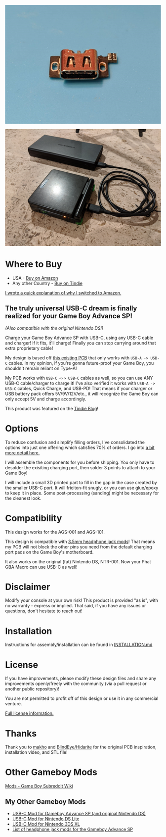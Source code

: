 [![PCB](https://github.com/rorosaurus/gba-sp-usb-c/blob/master/images/pcb-front.jpg)](https://www.tindie.com/products/20612/)

[![Final result](https://github.com/rorosaurus/gba-sp-usb-c/blob/master/images/completed-test.jpg)](https://www.tindie.com/products/20612/)

# Where to Buy

* USA - [Buy on Amazon](http://www.amazon.com/dp/B08L72TZWD)
* Any other Country - [Buy on Tindie](https://www.tindie.com/products/20612/)

[I wrote a quick explanation of why I switched to Amazon.](https://github.com/rorosaurus/gba-sp-usb-c/blob/master/why-sell-on-amazon.md)

## The truly universal USB-C dream is finally realized for your Game Boy Advance SP!

*(Also compatible with the original Nintendo DS!)*

Charge your Game Boy Advance SP with USB-C, using any USB-C cable and charger! If it fits, it'll charge! Finally you can stop carrying around that extra proprietary cable!

My design is based off [this existing PCB](https://oshpark.com/shared_projects/I6UOH6gb) that only works with ````USB-A -> USB-C```` cables. In my opinion, if you're gonna future-proof your Game Boy, you shouldn't remain reliant on Type-A!

My PCB works with ````USB-C <-> USB-C```` cables as well, so you can use ANY USB-C cable/charger to charge it! I've also verified it works with ````USB-A -> USB-C```` cables, Quick Charge, and USB-PD! That means if your charger or USB battery pack offers 5V/9V/12V/etc., it will recognize the Game Boy can only accept 5V and charge accordingly.

This product was featured on the [Tindie Blog](https://blog.tindie.com/2020/07/game-boy-advance-sp-usb-c-charging-port/)!

# Options

To reduce confusion and simplify filling orders, I've consolidated the options into just one offering which satisfies 70% of orders. I go into [a bit more detail here.](https://github.com/rorosaurus/gba-sp-usb-c/blob/master/why-sell-on-amazon.md)

I will assemble the components for you before shipping. You only have to desolder the exisiting charging port, then solder 3 points to attach to your Game Boy!

I will include a small 3D printed part to fill in the gap in the case created by the smaller USB-C port. It will friciton-fit snugly, or you can use glue/epoxy to keep it in place. Some post-processing (sanding) might be necessary for the cleanest look.

# Compatibility

This design works for the AGS-001 and AGS-101.

This design is compatible with [3.5mm headphone jack mods](https://github.com/rorosaurus/gba-sp-headphone-jack)! That means my PCB will not block the other pins you need from the default charging port pads on the Game Boy's motherboard.

It also works on the original (fat) Nintendo DS, NTR-001. Now your Phat GBA Macro can use USB-C as well!

# Disclaimer

Modify your console at your own risk! This product is provided "as is", with no warranty - express or implied. That said, if you have any issues or questions, don't hesitate to reach out!

# Installation

Instructions for assembly/installation can be found in [INSTALLATION.md](https://github.com/rorosaurus/gba-sp-usb-c/blob/master/INSTALLATION.md)

# License
If you have improvements, please modify these design files and share any improvements openly/freely with the community (via a pull request or another public repository)!

You are not permitted to profit off of this design or use it in any commercial venture.

[Full license information.](https://github.com/rorosaurus/gba-sp-usb-c/blob/master/LICENSE.md)

# Thanks
Thank you to [makho](https://www.youtube.com/channel/UC5FYpo9lFqK1Y7wqjPuANFw) and [BlindEye/Hidarite](https://www.tindie.com/stores/hidarite/) for the original PCB inspiration, installation video, and STL file!

# Other Gameboy Mods

[Mods - Game Boy Subreddit Wiki](https://www.reddit.com/r/GameBoy/wiki/mods)

## My Other Gameboy Mods

* [USB-C Mod for Gameboy Advance SP (and original Nintendo DS)](https://github.com/rorosaurus/gba-sp-usb-c/)
* [USB-C Mod for Nintendo DS Lite](https://github.com/rorosaurus/nds-lite-usb-c/)
* [USB-C Mod for Nintendo 3DS XL](https://github.com/rorosaurus/3ds-xl-usb-c/)
* [List of headphone jack mods for the Gameboy Advance SP](https://github.com/rorosaurus/gba-sp-headphone-jack/)